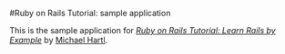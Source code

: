 #Ruby on Rails Tutorial: sample application

This is the sample application for [*Ruby on Rails Tutorial: Learn Rails by
Example*](http://railstutorial.org) by [Michael Hartl](http://michaelhartl.com/).